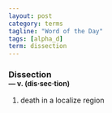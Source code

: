 ```yaml
---
layout: post
category: terms
tagline: "Word of the Day"
tags: [alpha_d]
term: dissection
---
```


<h3>Dissection<br/> <small>&mdash; v. (dis<span>&middot;</span>sec<span>&middot;</span>tion)</small></h3>
<p><ol>
<li>death in a localize region</li>
</ol></p>
